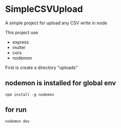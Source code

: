 # SimpleCSVUpload
A simple project for upload any CSV write in node

This project use 

- express
- multer
- cors
- nodemon

First is create a directory "uploads"

## nodemon is installed for global env

```
npm install -g nodemon
```

## for run

```
nodemon dev
```

